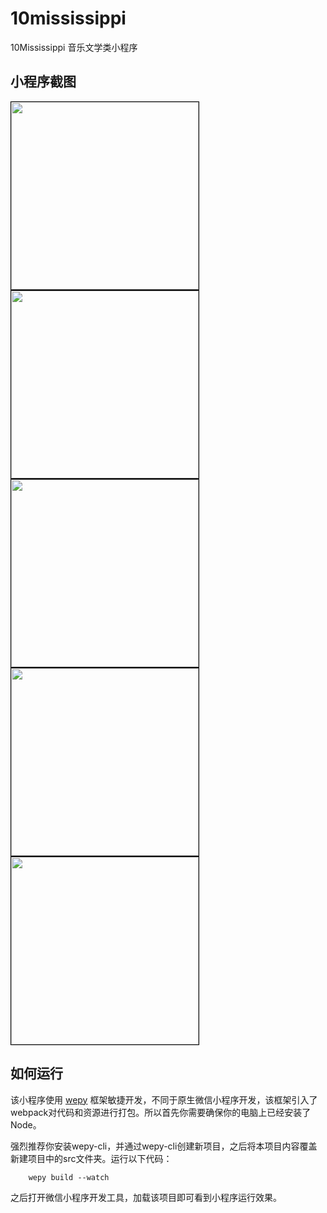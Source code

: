 # 10mississippi
10Mississippi 音乐文学类小程序

## 小程序截图

<img src="https://raw.githubusercontent.com/wiki/getatny/10mississippi/1.png" width="300" style="border:1px solid #000; margin-right:5px;"></img>
<img src="https://raw.githubusercontent.com/wiki/getatny/10mississippi/2.png" width="300" style="border:1px solid #000; margin-right:5px;"></img>
<img src="https://raw.githubusercontent.com/wiki/getatny/10mississippi/3.png" width="300" style="border:1px solid #000; margin-right:5px;"></img>
<img src="https://raw.githubusercontent.com/wiki/getatny/10mississippi/4.png" width="300" style="border:1px solid #000; margin-right:5px;"></img>
<img src="https://raw.githubusercontent.com/wiki/getatny/10mississippi/5.png" width="300" style="border:1px solid #000; margin-right:5px;"></img>

## 如何运行
该小程序使用 [wepy](https://tencent.github.io/wepy/) 框架敏捷开发，不同于原生微信小程序开发，该框架引入了webpack对代码和资源进行打包。所以首先你需要确保你的电脑上已经安装了Node。

强烈推荐你安装wepy-cli，并通过wepy-cli创建新项目，之后将本项目内容覆盖新建项目中的src文件夹。运行以下代码：

```
    wepy build --watch
```

之后打开微信小程序开发工具，加载该项目即可看到小程序运行效果。

